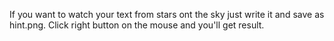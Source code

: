 If you want to watch your text from stars ont the sky just write it and save as hint.png. 
Click right button on the mouse and you'll get result.
